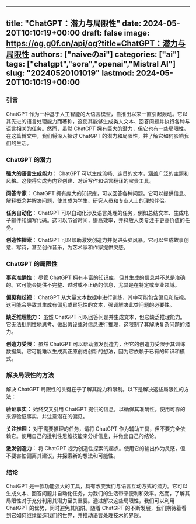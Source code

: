 
---
title: "ChatGPT：潜力与局限性"
date: 2024-05-20T10:10:19+00:00
draft: false
image: https://og.g0f.cn/api/og?title=ChatGPT：潜力与局限性
authors: ["naiveのai"]
categories: ["ai"]
tags: ["chatgpt","sora","openai","Mistral AI"]
slug: "20240520101019"
lastmod: 2024-05-20T10:10:19+00:00
---
### 引言

ChatGPT 作为一种基于人工智能的大语言模型，自推出以来一直引起轰动。它以其先进的语言处理能力而著称，这使其能够生成类人文本、回答问题并执行各种与语言相关的任务。然而，虽然 ChatGPT 拥有巨大的潜力，但它也有一些局限性。在这篇博文中，我们将深入探讨 ChatGPT 的潜力和局限性，并了解它如何影响我们的生活。

### ChatGPT 的潜力

**强大的语言生成能力：**
ChatGPT 可以生成流畅、连贯的文本，涵盖广泛的主题和风格。这使得它成为内容创建、对话写作和语言翻译的宝贵工具。

**问答专家：**
ChatGPT 拥有庞大的知识库，可以回答各种问题。它可以提供信息、解释概念并解决问题，使其成为学生、研究人员和专业人士的理想伴侣。

**任务自动化：**
ChatGPT 可以自动化涉及语言处理的任务，例如总结文本、生成电子邮件和编写代码。这可以节省时间，提高效率，并释放人类专注于更高价值的任务。

**创造性探索：**
ChatGPT 可以帮助激发创造力并促进头脑风暴。它可以生成故事创意、写诗，甚至创作音乐，为艺术家和作家提供灵感。

### ChatGPT 的局限性

**事实准确性：**
尽管 ChatGPT 拥有丰富的知识库，但其生成的信息并不总是准确的。它可能会提供不完整、过时或不正确的信息，尤其是在特定或专业领域。

**偏见和歧视：**
ChatGPT 从大量文本数据中进行训练，其中可能包含偏见和歧视。这可能会导致其生成有偏见或冒犯性的文本，强调解决此类问题的必要性。

**缺乏推理能力：**
虽然 ChatGPT 可以回答问题并生成文本，但它缺乏推理能力。它无法批判性地思考、做出假设或对信息进行推理，这限制了其解决复杂问题的潜力。

**创造力受限：**
虽然 ChatGPT 可以帮助激发创造力，但它的创造力受限于其训练数据集。它可能难以生成真正原创或创新的想法，因为它依赖于已有的知识和模式。

### 解决局限性的方法

解决 ChatGPT 局限性的关键在于了解其能力和限制。以下是解决这些局限性的方法：

**验证事实：**
始终交叉引用 ChatGPT 提供的信息，以确保其准确性。使用可靠的来源验证事实，并注意潜在的偏见。

**关注推理：**
对于需要推理的任务，请将 ChatGPT 作为辅助工具，但不要完全依赖它。使用自己的批判性思维技能来分析信息，并做出自己的结论。

**激发创造力：**
将 ChatGPT 视为创造性探索的起点。使用它的输出作为灵感，但不要害怕偏离其建议，并探索新的想法和可能性。

### 结论

ChatGPT 是一款功能强大的工具，具有改变我们与语言互动方式的潜力。它可以生成文本、回答问题并自动化任务，为我们的生活带来便利和效率。然而，了解其局限性对于充分利用其潜力至关重要。通过解决这些局限性，我们可以利用 ChatGPT 的优势，同时避免其陷阱。随着 ChatGPT 的不断发展，我们期待着看到它如何继续塑造我们的世界，并推动语言处理技术的界限。